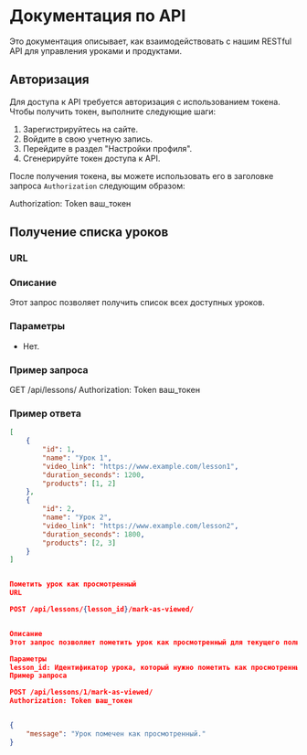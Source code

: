 # Документация по API

Это документация описывает, как взаимодействовать с нашим RESTful API для управления уроками и продуктами.

## Авторизация

Для доступа к API требуется авторизация с использованием токена. Чтобы получить токен, выполните следующие шаги:

1. Зарегистрируйтесь на сайте.
2. Войдите в свою учетную запись.
3. Перейдите в раздел "Настройки профиля".
4. Сгенерируйте токен доступа к API.

После получения токена, вы можете использовать его в заголовке запроса `Authorization` следующим образом:

Authorization: Token ваш_токен


## Получение списка уроков

### URL


### Описание

Этот запрос позволяет получить список всех доступных уроков.

### Параметры

- Нет.

### Пример запроса


GET /api/lessons/
Authorization: Token ваш_токен


### Пример ответа

```json
[
    {
        "id": 1,
        "name": "Урок 1",
        "video_link": "https://www.example.com/lesson1",
        "duration_seconds": 1200,
        "products": [1, 2]
    },
    {
        "id": 2,
        "name": "Урок 2",
        "video_link": "https://www.example.com/lesson2",
        "duration_seconds": 1800,
        "products": [2, 3]
    }
]


Пометить урок как просмотренный
URL

POST /api/lessons/{lesson_id}/mark-as-viewed/


Описание
Этот запрос позволяет пометить урок как просмотренный для текущего пользователя.

Параметры
lesson_id: Идентификатор урока, который нужно пометить как просмотренный.
Пример запроса

POST /api/lessons/1/mark-as-viewed/
Authorization: Token ваш_токен


{
    "message": "Урок помечен как просмотренный."
}



